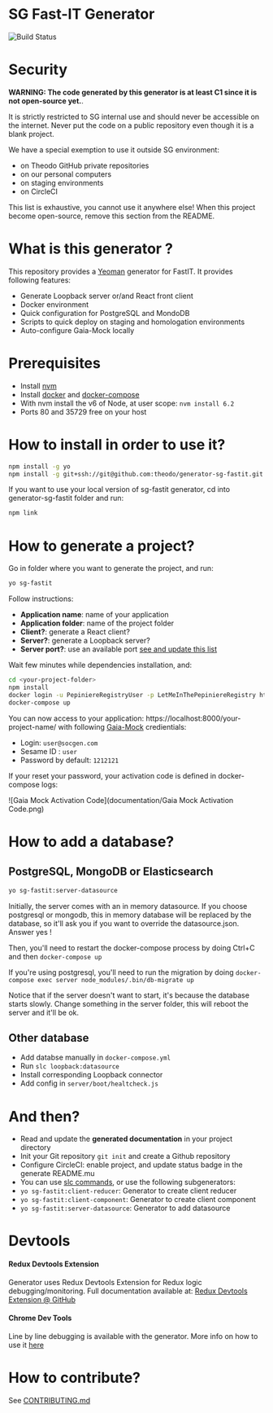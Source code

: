 SG Fast-IT Generator
====================
![Build Status](https://circleci.com/gh/theodo/generator-sg-fastit.svg?style=shield&circle-token=ef4d0ddd693c572cc02fe25bb35d9d75a1a90573)


Security
========

**WARNING: The code generated by this generator is at least C1 since it is not open-source yet.**.

It is strictly restricted to SG internal use and should never be accessible on the internet. Never put the code on a public repository even though it is a blank project.

We have a special exemption to use it outside SG environment:

- on Theodo GitHub private repositories
- on our personal computers
- on staging environments
- on CircleCI

This list is exhaustive, you cannot use it anywhere else!
When this project become open-source, remove this section from the README.

What is this generator ?
========================

This repository provides a [Yeoman](http://yeoman.io/) generator for FastIT.
It provides following features:

 * Generate Loopback server or/and React front client
 * Docker environment
 * Quick configuration for PostgreSQL and MondoDB
 * Scripts to quick deploy on staging and homologation environments
 * Auto-configure Gaia-Mock locally

Prerequisites
=============

 * Install [nvm](https://github.com/creationix/nvm)
 * Install [docker](https://docs.docker.com/engine/installation/) and [docker-compose](https://docs.docker.com/compose/install/)
 * With nvm install the v6 of Node, at user scope: `nvm install 6.2`
 * Ports 80 and 35729 free on your host

How to install in order to use it?
==================================

``` bash
npm install -g yo
npm install -g git+ssh://git@github.com:theodo/generator-sg-fastit.git
```

If you want to use your local version of sg-fastit generator, cd into generator-sg-fastit folder and run:
``` bash
npm link
```

How to generate a project?
==================================

Go in folder where you want to generate the project, and run:

``` bash
yo sg-fastit
```

Follow instructions:

 * **Application name**: name of your application
 * **Application folder**: name of the project folder
 * **Client?**: generate a React client?
 * **Server?**: generate a Loopback server?
 * **Server port?**: use an available port [see and update this list](https://github.com/theodo/pepiniere-mothership/blob/prod/doc/general/servers_and_components.md#ports-list-in-use)

Wait few minutes while dependencies installation, and:

``` bash
cd <your-project-folder>
npm install
docker login -u PepiniereRegistryUser -p LetMeInThePepiniereRegistry https://registry.pepinie.re:5000
docker-compose up
```

You can now access to your application: https://localhost:8000/your-project-name/ with following [Gaia-Mock](https://github.com/theodo/pepiniere-gaia-mock/blob/prod/documentation/gaia-mock-docker.md) credientials:
 * Login: `user@socgen.com`
 * Sesame ID : `user`
 * Password by default: `1212121`

If your reset your password, your activation code is defined in docker-compose logs:

![Gaia Mock Activation Code](documentation/Gaia Mock Activation Code.png)

How to add a database?
======================

PostgreSQL, MongoDB or Elasticsearch
------------------------------------

``` bash
yo sg-fastit:server-datasource
```

Initially, the server comes with an in memory datasource. If you choose postgresql or mongodb, this in memory database will be replaced by the database, so it'll ask you if you want to override the datasource.json. Answer yes !

Then, you'll need to restart the docker-compose process by doing Ctrl+C and then `docker-compose up`

If you're using postgresql, you'll need to run the migration by doing `docker-compose exec server node_modules/.bin/db-migrate up`

Notice that if the server doesn't want to start, it's because the database starts slowly. Change something in the server folder, this will reboot the server and it'll be ok.

Other database
--------------

 * Add databse manually in  `docker-compose.yml`
 * Run `slc loopback:datasource`
 * Install corresponding Loopback connector
 * Add config in `server/boot/healtcheck.js`

And then?
=========

 * Read and update the **generated documentation** in your project directory
 * Init your Git repository `git init` and create a Github repository
 * Configure CircleCI: enable project, and update status badge in the generate README.mu
 * You can use [slc commands](https://docs.strongloop.com/display/public/LB/Command-line+reference), or use the following subgenerators:
  * `yo sg-fastit:client-reducer`: Generator to create client reducer
  * `yo sg-fastit:client-component`: Generator to create client component
  * `yo sg-fastit:server-datasource`: Generator to add datasource

Devtools
========================

#### Redux Devtools Extension
Generator uses Redux Devtools Extension for Redux logic debugging/monitoring.
Full documentation available at: [Redux Devtools Extension @ GitHub](https://github.com/zalmoxisus/redux-devtools-extension)

#### Chrome Dev Tools
Line by line debugging is available with the generator. More info on how to use it [here](https://blog.hospodarets.com/nodejs-debugging-in-chrome-devtools)

How to contribute?
==================

See [CONTRIBUTING.md](CONTRIBUTING.md)
